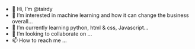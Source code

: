 - 👋 Hi, I’m @tairdy
- 👀 I’m interested in machine learning and how it can change the business overall...
- 🌱 I’m currently learning python, html & css, Javascript...
- 💞️ I’m looking to collaborate on ...
- 📫 How to reach me ...

<!---
tairdy/tairdy is a ✨ special ✨ repository because its `README.md` (this file) appears on your GitHub profile.
You can click the Preview link to take a look at your changes.
--->
